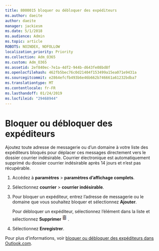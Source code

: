 ```yaml
---
title: 8000015 bloquer ou débloquer des expéditeurs
ms.author: daeite
author: daeite
manager: jackiesm
ms.date: 5/1/2018
ms.audience: Admin
ms.topic: article
ROBOTS: NOINDEX, NOFOLLOW
localization_priority: Priority
ms.collection: Adm_O365
ms.custom: Adm_O365
ms.assetid: 2ef840ec-7e1a-4df2-944b-d643fe08bd8f
ms.openlocfilehash: 462fb5bec76c0d21404f153499a15ea071e9431a
ms.sourcegitcommit: e2864efcfb493b6e46b662b746661a61232bdba7
ms.translationtype: MT
ms.contentlocale: fr-FR
ms.lasthandoff: 01/24/2019
ms.locfileid: "29468944"
---
```

# <a name="block-or-unblock-senders"></a>Bloquer ou débloquer des expéditeurs

Ajoutez toute adresse de messagerie ou d’un domaine à votre liste des expéditeurs bloqués pour déplacer ces messages directement vers le dossier courrier indésirable. Courrier électronique est automatiquement supprimé du dossier courrier indésirable après 14 jours et n’est pas récupérable.
  
1. Accédez à **paramètres** \> **paramètres d’affichage complets**. 
    
2. Sélectionnez **courrier** \> **courrier indésirable**. 
    
3. Pour bloquer un expéditeur, entrez l’adresse de messagerie ou le domaine que vous souhaitez bloquer et sélectionnez **Ajouter**. 
    
    Pour débloquer un expéditeur, sélectionnez l’élément dans la liste et sélectionnez **Supprimer**![supprimer](media/deb47846-8483-4f9d-813a-fc8fe288b583.png).
    
4. Sélectionnez **Enregistrer**. 
    
Pour plus d’informations, voir [bloquer ou débloquer des expéditeurs dans Outlook.com](https://go.microsoft.com/fwlink/p/?linkid=873133).
  


